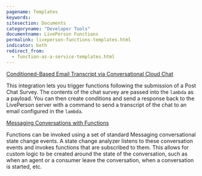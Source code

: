 ```yaml
---
pagename: Templates
keywords:
sitesection: Documents
categoryname: "Developer Tools"
documentname: LivePerson Functions
permalink: liveperson-functions-templates.html
indicator: both
redirect_from:
  - function-as-a-service-templates.html
---
```


[Conditioned-Based Email Transcript via Conversational Cloud Chat](function-as-a-service-use-cases-post-conversation-survey-with-functions.html)

This integration lets you trigger functions following the submission of a Post Chat Survey. The contents of the chat survey are passed into the `lambda` as a payload. You can then create conditions and send a response back to the LivePerson server with a command to send a transcript of the chat to an email configured in the `lambda`.

[Messaging Conversations with Functions](function-as-a-service-use-cases-messaging-conversations-with-functions.html)

Functions can be invoked using a set of standard Messaging conversational state change events. A state change analyzer listens to these conversation events and invokes functions that are subscribed to them. This allows for custom logic to be created around the state of the conversation, such as when an agent or a consumer leave the conversation, when a conversation is started, etc.
